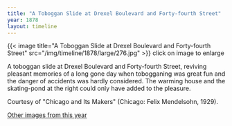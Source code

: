 ```yaml
---
title: "A Toboggan Slide at Drexel Boulevard and Forty-fourth Street"
year: 1878
layout: timeline
---
```


{{< image title="A Toboggan Slide at Drexel Boulevard and Forty-fourth Street" src="/img/timeline/1878/large/276.jpg" >}}
click on image to enlarge 

A toboggan slide at Drexel Boulevard and Forty-fourth Street, reviving pleasant memories of a long gone day when tobogganing was great fun and the danger of accidents was hardly considered. The warming house and the skating-pond at the right could only have added to the pleasure. 

Courtesy of "Chicago and Its Makers" (Chicago: Felix Mendelsohn, 1929). 

[Other images from this year](/historical/timeline/1878)